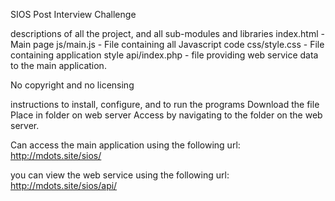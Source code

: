 SIOS Post Interview Challenge

descriptions of all the project, and all sub-modules and libraries
index.html - Main page
js/main.js - File containing all Javascript code
css/style.css - File containing application style
api/index.php - file providing web service data to the main application.

No copyright and no licensing

instructions to install, configure, and to run the programs
Download the file
Place in folder on web server
Access by navigating to the folder on the web server.

Can access the main application using the following url:
http://mdots.site/sios/

you can view the web service using the following url:
http://mdots.site/sios/api/

